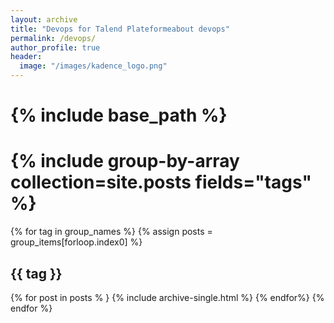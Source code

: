```yaml
---
layout: archive
title: "Devops for Talend Plateformeabout devops"
permalink: /devops/
author_profile: true
header:
  image: "/images/kadence_logo.png"
---
```


# {% include base_path %}
# {% include group-by-array collection=site.posts fields="tags" %}

  {% for tag in group_names %}
    {% assign posts = group_items[forloop.index0] %}
    <h2 id="{{ tag  | slugify }}" class="archive__subtitle">{{ tag }}</h2>
    {% for post in posts % }
      {% include archive-single.html %}
    {% endfor%}
  {% endfor %}
